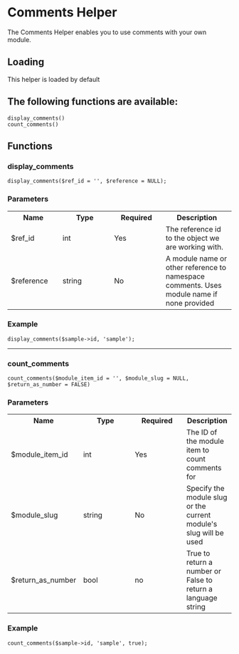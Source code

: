 # Comments Helper

The Comments Helper enables you to use comments with your own module.

## Loading

This helper is loaded by default

## The following functions are available:
	display_comments()
	count_comments()


## Functions

### display_comments

	display_comments($ref_id = '', $reference = NULL);

### Parameters


<table cellpadding="0" cellspacing="0">
	<tbody>
		<tr>
			<th>Name</th>
			<th>Type</th>
			<th>Required</th>
			<th>Description</th>
		</tr>
		<tr>
			<td width="100">$ref_id</td>
			<td width="100">int</td>
			<td width="100">Yes</td>
			<td>The reference id to the object we are working with.</td>
		</tr>
		<tr>
			<td width="100">$reference</td>
			<td width="100">string</td>
			<td width="100">No</td>
			<td>A module name or other reference to namespace comments. Uses module name if none provided</td>
		</tr>
	</tbody>
</table>

### Example

	display_comments($sample->id, 'sample');
	
***

### count_comments

	count_comments($module_item_id = '', $module_slug = NULL, $return_as_number = FALSE)

### Parameters

<table cellpadding="0" cellspacing="0">
	<tbody>
		<tr>
			<th>Name</th>
			<th>Type</th>
			<th>Required</th>
			<th>Description</th>
		</tr>
		<tr>
			<td width="100">$module_item_id</td>
			<td width="100">int</td>
			<td width="100">Yes</td>
			<td>The ID of the module item to count comments for</td>
		</tr>
		<tr>
			<td width="100">$module_slug</td>
			<td width="100">string</td>
			<td width="100">No</td>
			<td>Specify the module slug or the current module's slug will be used</td>
		</tr>
		<tr>
			<td width="100">$return_as_number</td>
			<td width="100">bool</td>
			<td width="100">no</td>
			<td>True to return a number or False to return a language string</td>
		</tr>
	</tbody>
</table>

### Example

	count_comments($sample->id, 'sample', true);
	
